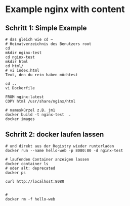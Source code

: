 # Example nginx with content

## Schritt 1: Simple Example 

```
# das gleich wie cd ~
# Heimatverzeichnis des Benutzers root 
cd
mkdir nginx-test
cd nginx-test
mkdir html
cd html/
# vi index.html
Text, den du rein haben möchtest 

cd ..
vi Dockerfile 
```

```
FROM nginx:latest
COPY html /usr/share/nginx/html
```

```
# nameskürzel z.B. jm1 
docker build -t nginx-test  . 
docker images

```



## Schritt 2: docker laufen lassen

```
# und direkt aus der Registry wieder runterladen 
docker run --name hello-web -p 8080:80 -d nginx-test

# laufenden Container anzeigen lassen
docker container ls 
# oder alt: deprecated 
docker ps 

curl http://localhost:8080 


# 
docker rm -f hello-web 

```
